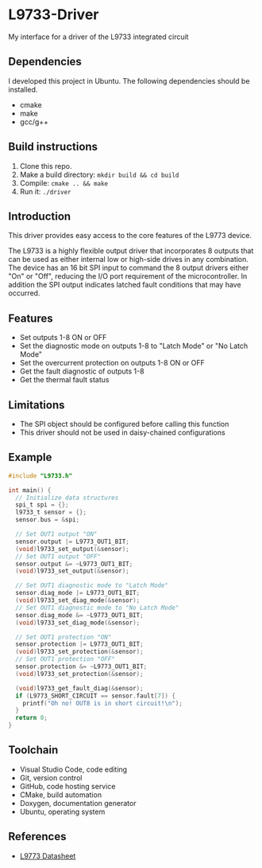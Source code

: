 # L9733-Driver
My interface for a driver of the L9733 integrated circuit

## Dependencies
I developed this project in Ubuntu. The following dependencies should be installed.
* cmake
* make
* gcc/g++

## Build instructions
1. Clone this repo.
2. Make a build directory: `mkdir build && cd build`
3. Compile: `cmake .. && make`
4. Run it: `./driver`

## Introduction
This driver provides easy access to the core features of the L9773 device.

The L9733 is a highly flexible output driver that incorporates 8 outputs that can be used as either internal low or high-side drives in any combination. The device has an 16 bit SPI input to command the 8 output drivers either "On" or "Off", reducing the I/O port requirement of the microcontroller. In addition the SPI output indicates latched fault conditions that may have occurred.

## Features
* Set outputs 1-8 ON or OFF
* Set the diagnostic mode on outputs 1-8 to "Latch Mode" or "No Latch Mode"
* Set the overcurrent protection on outputs 1-8 ON or OFF
* Get the fault diagnostic of outputs 1-8
* Get the thermal fault status

## Limitations
* The SPI object should be configured before calling this function
* This driver should not be used in daisy-chained configurations

## Example
```c
#include "L9733.h"

int main() {
  // Initialize data structures
  spi_t spi = {};
  l9733_t sensor = {};
  sensor.bus = &spi;

  // Set OUT1 output "ON"
  sensor.output |= L9773_OUT1_BIT;
  (void)l9733_set_output(&sensor);
  // Set OUT1 output "OFF"
  sensor.output &= ~L9773_OUT1_BIT;
  (void)l9733_set_output(&sensor);

  // Set OUT1 diagnostic mode to "Latch Mode"
  sensor.diag_mode |= L9773_OUT1_BIT;
  (void)l9733_set_diag_mode(&sensor);
  // Set OUT1 diagnostic mode to "No Latch Mode"
  sensor.diag_mode &= ~L9773_OUT1_BIT;
  (void)l9733_set_diag_mode(&sensor);

  // Set OUT1 protection "ON"
  sensor.protection |= L9773_OUT1_BIT;
  (void)l9733_set_protection(&sensor);
  // Set OUT1 protection "OFF"
  sensor.protection &= ~L9773_OUT1_BIT;
  (void)l9733_set_protection(&sensor);

  (void)l9733_get_fault_diag(&sensor);
  if (L9773_SHORT_CIRCUIT == sensor.fault[7]) {
    printf("Oh no! OUT8 is in short circuit!\n");
  }
  return 0;
}
```

## Toolchain
* Visual Studio Code, code editing
* Git, version control
* GitHub, code hosting service
* CMake, build automation
* Doxygen, documentation generator
* Ubuntu, operating system

## References
* [L9773 Datasheet](https://www.st.com/resource/en/datasheet/l9733.pdf)